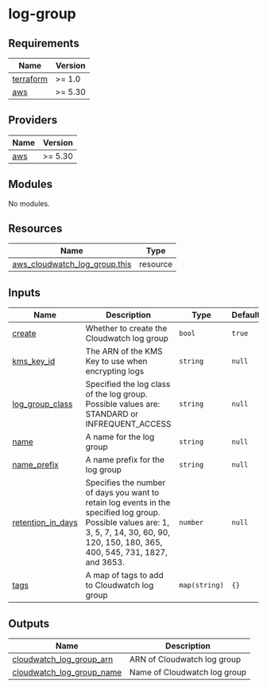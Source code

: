 # log-group

<!-- BEGINNING OF PRE-COMMIT-TERRAFORM DOCS HOOK -->
## Requirements

| Name | Version |
|------|---------|
| <a name="requirement_terraform"></a> [terraform](#requirement\_terraform) | >= 1.0 |
| <a name="requirement_aws"></a> [aws](#requirement\_aws) | >= 5.30 |

## Providers

| Name | Version |
|------|---------|
| <a name="provider_aws"></a> [aws](#provider\_aws) | >= 5.30 |

## Modules

No modules.

## Resources

| Name | Type |
|------|------|
| [aws_cloudwatch_log_group.this](https://registry.terraform.io/providers/hashicorp/aws/latest/docs/resources/cloudwatch_log_group) | resource |

## Inputs

| Name | Description | Type | Default | Required |
|------|-------------|------|---------|:--------:|
| <a name="input_create"></a> [create](#input\_create) | Whether to create the Cloudwatch log group | `bool` | `true` | no |
| <a name="input_kms_key_id"></a> [kms\_key\_id](#input\_kms\_key\_id) | The ARN of the KMS Key to use when encrypting logs | `string` | `null` | no |
| <a name="input_log_group_class"></a> [log\_group\_class](#input\_log\_group\_class) | Specified the log class of the log group. Possible values are: STANDARD or INFREQUENT\_ACCESS | `string` | `null` | no |
| <a name="input_name"></a> [name](#input\_name) | A name for the log group | `string` | `null` | no |
| <a name="input_name_prefix"></a> [name\_prefix](#input\_name\_prefix) | A name prefix for the log group | `string` | `null` | no |
| <a name="input_retention_in_days"></a> [retention\_in\_days](#input\_retention\_in\_days) | Specifies the number of days you want to retain log events in the specified log group. Possible values are: 1, 3, 5, 7, 14, 30, 60, 90, 120, 150, 180, 365, 400, 545, 731, 1827, and 3653. | `number` | `null` | no |
| <a name="input_tags"></a> [tags](#input\_tags) | A map of tags to add to Cloudwatch log group | `map(string)` | `{}` | no |

## Outputs

| Name | Description |
|------|-------------|
| <a name="output_cloudwatch_log_group_arn"></a> [cloudwatch\_log\_group\_arn](#output\_cloudwatch\_log\_group\_arn) | ARN of Cloudwatch log group |
| <a name="output_cloudwatch_log_group_name"></a> [cloudwatch\_log\_group\_name](#output\_cloudwatch\_log\_group\_name) | Name of Cloudwatch log group |
<!-- END OF PRE-COMMIT-TERRAFORM DOCS HOOK -->
